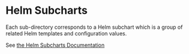 # Helm Subcharts

Each sub-directory corresponds to a Helm subchart which is a group of related Helm templates and configuration values.

See [the Helm Subcharts Documentation](https://github.com/kubernetes/helm/blob/master/docs/chart_template_guide/subcharts_and_globals.md)
